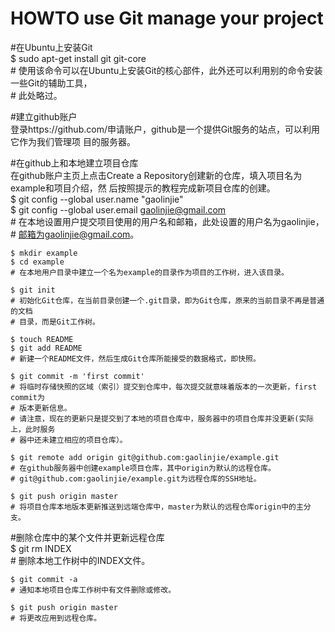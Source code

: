HOWTO use Git manage your project  
=================================  
  
  
#在Ubuntu上安装Git  
    $ sudo apt-get install git git-core  
    # 使用该命令可以在Ubuntu上安装Git的核心部件，此外还可以利用别的命令安装一些Git的辅助工具，  
    # 此处略过。  
    
#建立github账户    
登录https://github.com/申请账户，github是一个提供Git服务的站点，可以利用它作为我们管理项
目的服务器。  
   
#在github上和本地建立项目仓库     
在github账户主页上点击Create a Repository创建新的仓库，填入项目名为example和项目介绍，然
后按照提示的教程完成新项目仓库的创建。  
    $ git config --global user.name "gaolinjie"  
    $ git config --global user.email gaolinjie@gmail.com  
    # 在本地设置用户提交项目使用的用户名和邮箱，此处设置的用户名为gaolinjie，  
    # 邮箱为gaolinjie@gmail.com。  
  
    $ mkdir example  
    $ cd example  
    # 在本地用户目录中建立一个名为example的目录作为项目的工作树，进入该目录。  

    $ git init  
    # 初始化Git仓库，在当前目录创建一个.git目录，即为Git仓库，原来的当前目录不再是普通的文档  
    # 目录，而是Git工作树。  

    $ touch README  
    $ git add README  
    # 新建一个README文件，然后生成Git仓库所能接受的数据格式，即快照。  
  
    $ git commit -m 'first commit'  
    # 将临时存储快照的区域（索引）提交到仓库中，每次提交就意味着版本的一次更新，first commit为    
    # 版本更新信息。  
    # 请注意，现在的更新只是提交到了本地的项目仓库中，服务器中的项目仓库并没更新(实际上，此时服务  
    # 器中还未建立相应的项目仓库）。  
  
    $ git remote add origin git@github.com:gaolinjie/example.git  
    # 在github服务器中创建example项目仓库，其中origin为默认的远程仓库。  
    # git@github.com:gaolinjie/example.git为远程仓库的SSH地址。  
  
    $ git push origin master  
    # 将项目仓库本地版本更新推送到远端仓库中，master为默认的远程仓库origin中的主分支。  
  
#删除仓库中的某个文件并更新远程仓库  
    $ git rm INDEX  
    # 删除本地工作树中的INDEX文件。  
  
    $ git commit -a  
    # 通知本地项目仓库工作树中有文件删除或修改。  
  
    $ git push origin master  
    # 将更改应用到远程仓库。  






